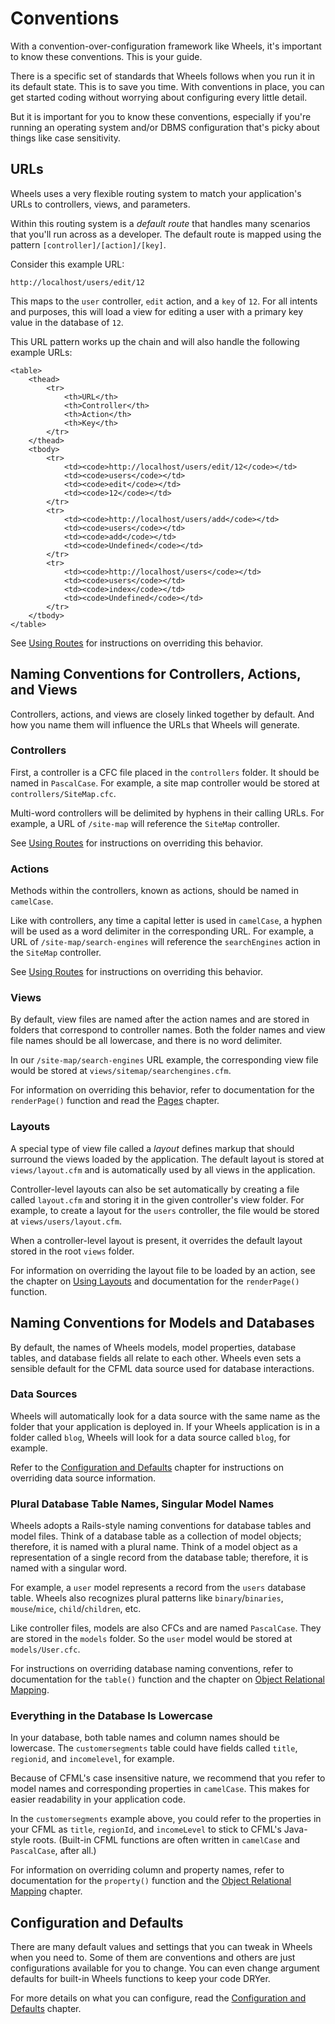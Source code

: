 # Conventions

<p class="intro">With a convention-over-configuration framework like Wheels, it's important to know these conventions. This is your guide.</p>

There is a specific set of standards that Wheels follows when you run it in its default state. This is to save you time. With conventions in place, you can get started coding without worrying about configuring every little detail.

But it is important for you to know these conventions, especially if you're running an operating system and/or DBMS configuration that's picky about things like case sensitivity.

## URLs

Wheels uses a very flexible routing system to match your application's URLs to controllers, views, and parameters.

Within this routing system is a _default route_ that handles many scenarios that you'll run across as a developer. The default route is mapped using the pattern `[controller]/[action]/[key]`.

Consider this example URL:

	http://localhost/users/edit/12

This maps to the `user` controller, `edit` action, and a `key` of `12`. For all intents and purposes, this will load a view for editing a user with a primary key value in the database of `12`.

This URL pattern works up the chain and will also handle the following example URLs:

	<table>
		<thead>
			<tr>
				<th>URL</th>
				<th>Controller</th>
				<th>Action</th>
				<th>Key</th>
			</tr>
		</thead>
		<tbody>
			<tr>
				<td><code>http://localhost/users/edit/12</code></td>
				<td><code>users</code></td>
				<td><code>edit</code></td>
				<td><code>12</code></td>
			</tr>
			<tr>
				<td><code>http://localhost/users/add</code></td>
				<td><code>users</code></td>
				<td><code>add</code></td>
				<td><code>Undefined</code></td>
			</tr>
			<tr>
				<td><code>http://localhost/users</code></td>
				<td><code>users</code></td>
				<td><code>index</code></td>
				<td><code>Undefined</code></td>
			</tr>
		</tbody>
	</table>

See [Using Routes][1] for instructions on overriding this behavior.

## Naming Conventions for Controllers, Actions, and Views

Controllers, actions, and views are closely linked together by default. And how you name them will influence the URLs that Wheels will generate.

### Controllers

First, a controller is a CFC file placed in the `controllers` folder. It should be named in `PascalCase`. For example, a site map controller would be stored at `controllers/SiteMap.cfc`.

Multi-word controllers will be delimited by hyphens in their calling URLs. For example, a URL of `/site-map` will reference the `SiteMap` controller.

See [Using Routes][1] for instructions on overriding this behavior.

### Actions

Methods within the controllers, known as actions, should be named in `camelCase`.

Like with controllers, any time a capital letter is used in `camelCase`, a hyphen will be used as a word delimiter in the corresponding URL. For example, a URL of `/site-map/search-engines` will reference the `searchEngines` action in the `SiteMap` controller.

See [Using Routes][1] for instructions on overriding this behavior.

### Views

By default, view files are named after the action names and are stored in folders that correspond to controller names. Both the folder names and view file names should be all lowercase, and there is no word delimiter.

In our `/site-map/search-engines` URL example, the corresponding view file would be stored at `views/sitemap/searchengines.cfm`.

For information on overriding this behavior, refer to documentation for the `renderPage()` function and read the [Pages][2] chapter.

### Layouts

A special type of view file called a _layout_ defines markup that should surround the views loaded by the application. The default layout is stored at `views/layout.cfm` and is automatically used by all views in the application.

Controller-level layouts can also be set automatically by creating a file called `layout.cfm` and storing it in the given controller's view folder. For example, to create a layout for the `users` controller, the file would be stored at `views/users/layout.cfm`.

When a controller-level layout is present, it overrides the default layout stored in the root `views` folder.

For information on overriding the layout file to be loaded by an action, see the chapter on [Using Layouts][3] and documentation for the `renderPage()` function.

## Naming Conventions for Models and Databases

By default, the names of Wheels models, model properties, database tables, and database fields all relate to each other. Wheels even sets a sensible default for the CFML data source used for database interactions.

### Data Sources

Wheels will automatically look for a data source with the same name as the folder that your application is deployed in. If your Wheels application is in a folder called `blog`, Wheels will look for a data source called `blog`, for example.

Refer to the [Configuration and Defaults][4] chapter for instructions on overriding data source information.

### Plural Database Table Names, Singular Model Names

Wheels adopts a Rails-style naming conventions for database tables and model files. Think of a database table as a collection of model objects; therefore, it is named with a plural name. Think of a model object as a representation of a single record from the database table; therefore, it is named with a singular word.

For example, a `user` model represents a record from the `users` database table. Wheels also recognizes plural patterns like `binary`/`binaries`, `mouse`/`mice`, `child`/`children`, etc.

Like controller files, models are also CFCs and are named `PascalCase`. They are stored in the `models` folder. So the `user` model would be stored at `models/User.cfc`.

For instructions on overriding database naming conventions, refer to documentation for the `table()` function and the chapter on [Object Relational Mapping][5].

### Everything in the Database Is Lowercase

In your database, both table names and column names should be lowercase. The `customersegments` table could have fields called `title`, `regionid`, and `incomelevel`, for example.

Because of CFML's case insensitive nature, we recommend that you refer to model names and corresponding properties in `camelCase`. This makes for easier readability in your application code.

In the `customersegments` example above, you could refer to the properties in your CFML as `title`, `regionId`, and `incomeLevel` to stick to CFML's Java-style roots. (Built-in CFML functions are often written in `camelCase` and `PascalCase`, after all.)

For information on overriding column and property names, refer to documentation for the `property()` function and the [Object Relational Mapping][5] chapter.

## Configuration and Defaults

There are many default values and settings that you can tweak in Wheels when you need to. Some of them are conventions and others are just configurations available for you to change. You can even change argument defaults for built-in Wheels functions to keep your code DRYer.

For more details on what you can configure, read the [Configuration and Defaults][4] chapter.

[1]: Using%20Routes.md
[2]: Pages.md
[3]: Using%20Layouts.md
[4]: Configuration%20and%20Defaults.md
[5]: Object%20Relational%20Mapping.md